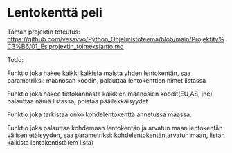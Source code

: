 # Lentokenttä peli


Tämän projektin toteutus: https://github.com/vesavvo/Python_Ohjelmistoteema/blob/main/Projektity%C3%B6/01_Esiprojektin_toimeksianto.md



Todo:

  Funktio joka hakee kaikki kaikista maista yhden lentokentän, saa parametriksi: maanosan koodin, palauttaa lentokenttien nimet listassa 

  Funktio joka hakee tietokannasta kaikkien maanosien koodit(EU,AS, jne) palauttaa nämä listassa, poistaa päällekkäisyydet

  Funktio joka tarkistaa onko kohdelentokenttä annetussa maassa.
  
  Funktio joka palauttaa kohdemaan lentokentän ja arvatun maan lentokentän välisen etäisyyden, saa parametriksi: kohdelentokentän,arvatun maan, listan kaikista lentokentistä(em lista)
  
